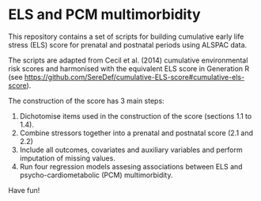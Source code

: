 # ELS and PCM multimorbidity 

This repository contains a set of scripts for building cumulative early life stress (ELS) score for prenatal and postnatal periods using ALSPAC data.

The scripts are adapted from Cecil et al. (2014) cumulative environmental risk scores and harmonised with the equivalent ELS score in Generation R (see https://github.com/SereDef/cumulative-ELS-score#cumulative-els-score).

The construction of the score has 3 main steps:

1. Dichotomise items used in the construction of the score (sections 1.1 to 1.4).
2. Combine stressors together into a prenatal and postnatal score (2.1 and 2.2)
3. Include all outcomes, covariates and auxiliary variables and perform imputation of missing values. 
4. Run four regression models assesing associations between ELS and psycho-cardiometabolic (PCM) multimorbidity.

Have fun!


